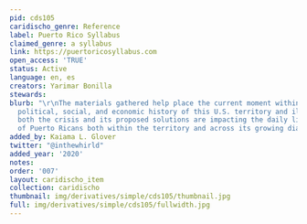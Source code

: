```yaml
---
pid: cds105
caridischo_genre: Reference
label: Puerto Rico Syllabus
claimed_genre: a syllabus
link: https://puertoricosyllabus.com
open_access: 'TRUE'
status: Active
language: en, es
creators: Yarimar Bonilla
stewards: 
blurb: "\r\nThe materials gathered help place the current moment within the larger
  political, social, and economic history of this U.S. territory and illuminate how
  both the crisis and its proposed solutions are impacting the daily lives of millions
  of Puerto Ricans both within the territory and across its growing diaspora."
added_by: Kaiama L. Glover
twitter: "@inthewhirld"
added_year: '2020'
notes: 
order: '007'
layout: caridischo_item
collection: caridischo
thumbnail: img/derivatives/simple/cds105/thumbnail.jpg
full: img/derivatives/simple/cds105/fullwidth.jpg
---
```

